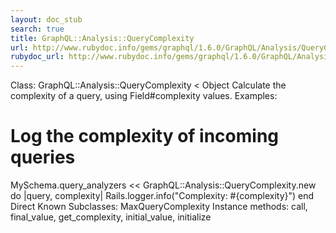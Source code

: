 ```yaml
---
layout: doc_stub
search: true
title: GraphQL::Analysis::QueryComplexity
url: http://www.rubydoc.info/gems/graphql/1.6.0/GraphQL/Analysis/QueryComplexity
rubydoc_url: http://www.rubydoc.info/gems/graphql/1.6.0/GraphQL/Analysis/QueryComplexity
---
```


Class: GraphQL::Analysis::QueryComplexity < Object
Calculate the complexity of a query, using Field#complexity values. 
Examples:
# Log the complexity of incoming queries
MySchema.query_analyzers << GraphQL::Analysis::QueryComplexity.new do |query, complexity|
Rails.logger.info("Complexity: #{complexity}")
end
Direct Known Subclasses:
MaxQueryComplexity
Instance methods:
call, final_value, get_complexity, initial_value, initialize

